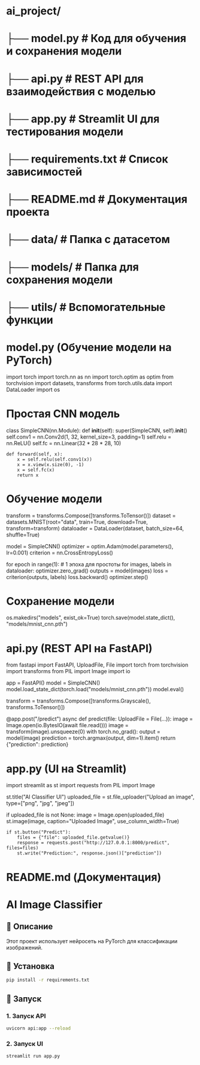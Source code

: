 # ai_project/
# ├── model.py       # Код для обучения и сохранения модели
# ├── api.py         # REST API для взаимодействия с моделью
# ├── app.py         # Streamlit UI для тестирования модели
# ├── requirements.txt  # Список зависимостей
# ├── README.md      # Документация проекта
# ├── data/          # Папка с датасетом
# ├── models/        # Папка для сохранения модели
# ├── utils/         # Вспомогательные функции

# model.py (Обучение модели на PyTorch)
import torch
import torch.nn as nn
import torch.optim as optim
from torchvision import datasets, transforms
from torch.utils.data import DataLoader
import os

# Простая CNN модель
class SimpleCNN(nn.Module):
    def __init__(self):
        super(SimpleCNN, self).__init__()
        self.conv1 = nn.Conv2d(1, 32, kernel_size=3, padding=1)
        self.relu = nn.ReLU()
        self.fc = nn.Linear(32 * 28 * 28, 10)

    def forward(self, x):
        x = self.relu(self.conv1(x))
        x = x.view(x.size(0), -1)
        x = self.fc(x)
        return x

# Обучение модели
transform = transforms.Compose([transforms.ToTensor()])
dataset = datasets.MNIST(root="data", train=True, download=True, transform=transform)
dataloader = DataLoader(dataset, batch_size=64, shuffle=True)

model = SimpleCNN()
optimizer = optim.Adam(model.parameters(), lr=0.001)
criterion = nn.CrossEntropyLoss()

for epoch in range(1):  # 1 эпоха для простоты
    for images, labels in dataloader:
        optimizer.zero_grad()
        outputs = model(images)
        loss = criterion(outputs, labels)
        loss.backward()
        optimizer.step()

# Сохранение модели
os.makedirs("models", exist_ok=True)
torch.save(model.state_dict(), "models/mnist_cnn.pth")

# api.py (REST API на FastAPI)
from fastapi import FastAPI, UploadFile, File
import torch
from torchvision import transforms
from PIL import Image
import io

app = FastAPI()
model = SimpleCNN()
model.load_state_dict(torch.load("models/mnist_cnn.pth"))
model.eval()

transform = transforms.Compose([transforms.Grayscale(), transforms.ToTensor()])

@app.post("/predict")
async def predict(file: UploadFile = File(...)):
    image = Image.open(io.BytesIO(await file.read()))
    image = transform(image).unsqueeze(0)
    with torch.no_grad():
        output = model(image)
    prediction = torch.argmax(output, dim=1).item()
    return {"prediction": prediction}

# app.py (UI на Streamlit)
import streamlit as st
import requests
from PIL import Image

st.title("AI Classifier UI")
uploaded_file = st.file_uploader("Upload an image", type=["png", "jpg", "jpeg"])

if uploaded_file is not None:
    image = Image.open(uploaded_file)
    st.image(image, caption="Uploaded Image", use_column_width=True)
    
    if st.button("Predict"):
        files = {"file": uploaded_file.getvalue()}
        response = requests.post("http://127.0.0.1:8000/predict", files=files)
        st.write("Prediction:", response.json()["prediction"])

# README.md (Документация)
# AI Image Classifier

## 📌 Описание
Этот проект использует нейросеть на PyTorch для классификации изображений.

## 🚀 Установка
```sh
pip install -r requirements.txt
```

## 🔧 Запуск
### 1. Запуск API
```sh
uvicorn api:app --reload
```
### 2. Запуск UI
```sh
streamlit run app.py

